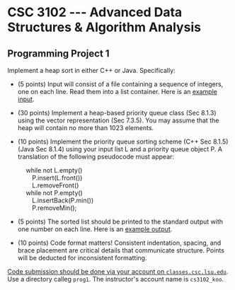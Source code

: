 # CSC 3102 --- Advanced Data Structures & Algorithm Analysis

## Programming Project 1

Implement a heap sort in either C++ or Java. Specifically:

- (5 points) Input will consist of a file containing a sequence of integers, one on each line. Read them into a list container. Here is an [example input](unsorted.txt).

- (30 points) Implement a heap-based priority queue class (Sec 8.1.3) using the vector representation (Sec 7.3.5). You may assume that the heap will contain no more than 1023 elements.

- (10 points) Implement the priority queue sorting scheme (C++ Sec 8.1.5) (Java Sec 8.1.4) using your input list L and a priority queue object P. A translation of the following pseudocode must appear:

	&emsp; while not L.empty()  
	&emsp;&emsp; P.insert(L.front())  
	&emsp;&emsp; L.removeFront()  
	&emsp; while not P.empty()  
	&emsp;&emsp; L.insertBack(P.min())  
	&emsp;&emsp; P.removeMin();  

- (5 points) The sorted list should be printed to the standard output with one number on each line. Here is an [example output](sorted.txt).

- (10 points) Code format matters! Consistent indentation, spacing, and brace placement are critical details that communicate structure. Points will be deducted for inconsistent formatting.

[Code submission should be done via your account on `classes.csc.lsu.edu`](classes.html). Use a directory calleg `prog1`. The instructor's account name is `cs3102_koo`.
